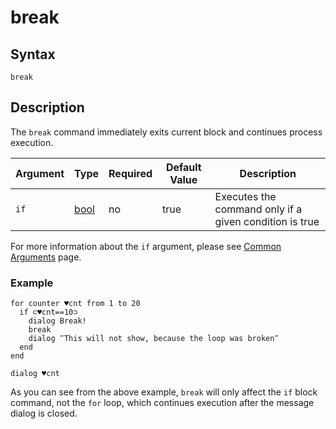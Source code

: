 # break

## Syntax

```G1ANT
break
```

## Description

The `break` command immediately exits current block and continues process execution.

| Argument | Type | Required | Default Value | Description |
| -------- | ---- | -------- | ------------- | ----------- |
| `if` | [bool](https://manual.g1ant.com/link/G1ANT.Language/G1ANT.Language/Structures/BooleanStructure.md) | no | true | Executes the command only if a given condition is true |

For more information about the `if` argument, please see [Common Arguments](https://manual.g1ant.com/link/G1ANT.Manual/appendices/common-arguments.md) page.

### Example

```G1ANT
for counter ♥cnt from 1 to 20
  if ⊂♥cnt==10⊃
    dialog Break!
    break
    dialog ‴This will not show, because the loop was broken‴
  end
end

dialog ♥cnt
```

As you can see from the above example, `break` will only affect the `if` block command, not the `for` loop, which continues execution after the message dialog is closed.
